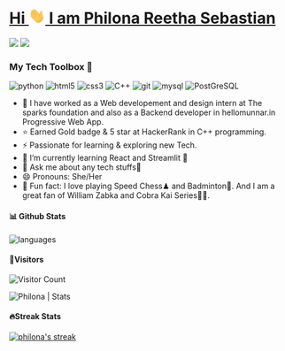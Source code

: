 # [Hi <img src="https://raw.githubusercontent.com/ABSphreak/ABSphreak/master/gifs/Hi.gif" width="30px"> I am Philona Reetha Sebastian](https://philona.github.io/)
[<img height="30" src="https://img.shields.io/badge/twitter-%231DA1F2.svg?&style=for-the-badge&logo=twitter&logoColor=white" />][twitter]
[<img height="30" src="https://img.shields.io/badge/linkedin-blue.svg?&style=for-the-badge&logo=linkedin&logoColor=white" />][LinkedIn]
<!-- [<img height="30" src="https://img.shields.io/badge/twitter-%231DA1F2.svg?&style=for-the-badge&logo=twitter&logoColor=white" />][twitter] 
[<img height="30" src="https://img.shields.io/badge/linkedin-blue.svg?&style=for-the-badge&logo=linkedin&logoColor=white" />][LinkedIn]
 -->
### My Tech Toolbox 🧰

<p align="left">
<img src="https://cdn3.iconfinder.com/data/icons/logos-and-brands-adobe/512/267_Python-512.png" alt="python" width="40" height="40"/> 
<img src="https://upload.wikimedia.org/wikipedia/commons/thumb/6/61/HTML5_logo_and_wordmark.svg/512px-HTML5_logo_and_wordmark.svg.png" alt="html5" height="40"/> 
<img src="https://upload.wikimedia.org/wikipedia/commons/thumb/d/d5/CSS3_logo_and_wordmark.svg/1200px-CSS3_logo_and_wordmark.svg.png" alt="css3" height="40"/> 
<img src="https://i.pinimg.com/originals/99/f8/87/99f887833c475448723d3c9ac16c179b.png" alt="C++" width="40" height="40"/> 
<img src="https://www.vectorlogo.zone/logos/git-scm/git-scm-icon.svg" alt="git" width="40" height="40"/> 
<img src="https://i.pinimg.com/originals/50/f1/58/50f1582a95bdac10f1c3fa295c8b947b.png" alt="mysql" width="40" height="40"/>
<img src="https://upload.wikimedia.org/wikipedia/commons/2/29/Postgresql_elephant.svg" alt="PostGreSQL" width="40" height="40"/>
</p>

* 🔭 I have worked as a Web developement and design intern at The sparks foundation and also as a Backend developer in hellomunnar.in Progressive Web App.
* ⭐ Earned Gold badge & 5 star at HackerRank in C++ programming.
* ⚡ Passionate for learning & exploring new Tech.
* 🌱 I’m currently learning React and Streamlit
🤩
* 💬 Ask me about any tech stuffs🥱
* 😄 Pronouns: She/Her
* 🤩 Fun fact: I love playing Speed Chess♟ and Badminton🏸. And I am a great fan of William Zabka and Cobra Kai Series🐍👊.


<h4>📊 Github Stats</h4>

<img src="https://github-readme-stats.vercel.app/api/top-langs/?username=philona123&layout=compact&theme=tokyonight" alt="languages" height="165">

<h4>👀Visitors</h4>

![Visitor Count](https://profile-counter.glitch.me/{philona123}/count.svg)

<p align="left"> <img src="https://github-readme-stats.vercel.app/api?username=philona123&show_icons=true&theme=gotham" alt="Philona | Stats" />

<h4>🔥Streak Stats</h4>

<!-- GitHub Readme Streak Stats - https://github.com/DenverCoder1/github-readme-streak-stats -->
<p align="left">
  <a href="https://github.com/philona123/github-readme-streak-stats">
    <img title="🔥 Get streak stats for your profile at git.io/streak-stats" alt="philona's streak" src="https://github-readme-streak-stats.herokuapp.com/?user=philona123&theme=monokai-metallian&hide_border=true"/>
  </a>
<!--   <p align="center">🔥 Get streak stats for your profile at <a href="https://git.io/streak-stats">git.io/streak-stats</a></p> -->
</p>
 
[twitter]: https://twitter.com/Philona1729
[linkedin]: https://www.linkedin.com/in/philona-reetha-sebastian/


